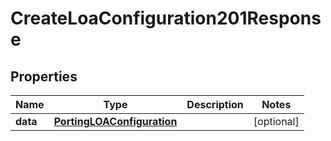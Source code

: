 

# CreateLoaConfiguration201Response


## Properties

| Name | Type | Description | Notes |
|------------ | ------------- | ------------- | -------------|
|**data** | [**PortingLOAConfiguration**](PortingLOAConfiguration.md) |  |  [optional] |




